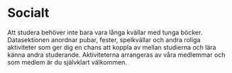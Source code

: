 Socialt
========

Att studera behöver inte bara vara långa kvällar med tunga böcker. Datasektionen anordnar pubar, fester, spelkvällar och andra roliga aktiviteter som ger dig en chans att koppla av mellan studierna och lära känna andra studerande. Aktiviteterna arrangeras av våra medlemmar och som medlem är du självklart välkommen.
